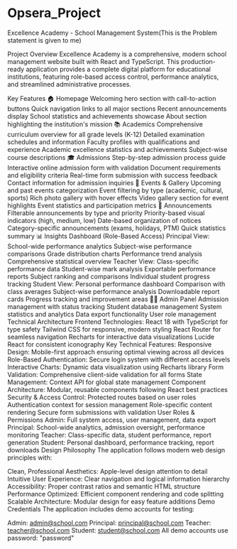 # Opsera_Project

Excellence Academy - School Management System(This is the Problem statement is given to me)

Project Overview
Excellence Academy is a comprehensive, modern school management website built with React and TypeScript. This production-ready application provides a complete digital platform for educational institutions, featuring role-based access control, performance analytics, and streamlined administrative processes.

Key Features
🏠 Homepage
Welcoming hero section with call-to-action buttons
Quick navigation links to all major sections
Recent announcements display
School statistics and achievements showcase
About section highlighting the institution's mission
📚 Academics
Comprehensive curriculum overview for all grade levels (K-12)
Detailed examination schedules and information
Faculty profiles with qualifications and experience
Academic excellence statistics and achievements
Subject-wise course descriptions
🎓 Admissions
Step-by-step admission process guide
Interactive online admission form with validation
Document requirements and eligibility criteria
Real-time form submission with success feedback
Contact information for admission inquiries
🎉 Events & Gallery
Upcoming and past events categorization
Event filtering by type (academic, cultural, sports)
Rich photo gallery with hover effects
Video gallery section for event highlights
Event statistics and participation metrics
📢 Announcements
Filterable announcements by type and priority
Priority-based visual indicators (high, medium, low)
Date-based organization of notices
Category-specific announcements (exams, holidays, PTM)
Quick statistics summary
📊 Insights Dashboard (Role-Based Access)
Principal View:
School-wide performance analytics
Subject-wise performance comparisons
Grade distribution charts
Performance trend analysis
Comprehensive statistical overview
Teacher View:
Class-specific performance data
Student-wise mark analysis
Exportable performance reports
Subject ranking and comparisons
Individual student progress tracking
Student View:
Personal performance dashboard
Comparison with class averages
Subject-wise performance analysis
Downloadable report cards
Progress tracking and improvement areas
👨‍💼 Admin Panel
Admission management with status tracking
Student database management
System statistics and analytics
Data export functionality
User role management
Technical Architecture
Frontend Technologies:
React 18 with TypeScript for type safety
Tailwind CSS for responsive, modern styling
React Router for seamless navigation
Recharts for interactive data visualizations
Lucide React for consistent iconography
Key Technical Features:
Responsive Design: Mobile-first approach ensuring optimal viewing across all devices
Role-Based Authentication: Secure login system with different access levels
Interactive Charts: Dynamic data visualization using Recharts library
Form Validation: Comprehensive client-side validation for all forms
State Management: Context API for global state management
Component Architecture: Modular, reusable components following React best practices
Security & Access Control:
Protected routes based on user roles
Authentication context for session management
Role-specific content rendering
Secure form submissions with validation
User Roles & Permissions
Admin: Full system access, user management, data export
Principal: School-wide analytics, admission oversight, performance monitoring
Teacher: Class-specific data, student performance, report generation
Student: Personal dashboard, performance tracking, report downloads
Design Philosophy
The application follows modern web design principles with:

Clean, Professional Aesthetics: Apple-level design attention to detail
Intuitive User Experience: Clear navigation and logical information hierarchy
Accessibility: Proper contrast ratios and semantic HTML structure
Performance Optimized: Efficient component rendering and code splitting
Scalable Architecture: Modular design for easy feature additions
Demo Credentials
The application includes demo accounts for testing:

Admin: admin@school.com
Principal: principal@school.com
Teacher: teacher@school.com
Student: student@school.com
All demo accounts use password: "password"

